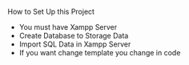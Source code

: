 How to Set Up this Project
- You must have Xampp Server
- Create Database to Storage Data
- Import SQL Data in Xampp Server
- If you want change template you change in code
